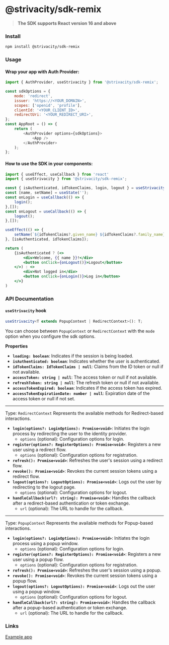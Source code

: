 # @strivacity/sdk-remix

> **The SDK supports React version 16 and above**

### Install

```bash
npm install @strivacity/sdk-remix
```

### Usage

#### Wrap your app with Auth Provider:

```js
import { AuthProvider, useStrivacity } from '@strivacity/sdk-remix';

const sdkOptions = {
	mode: 'redirect',
	issuer: 'https://<YOUR_DOMAIN>',
	scopes: ['openid', 'profile'],
	clientId: '<YOUR_CLIENT_ID>',
	redirectUri: '<YOUR_REDIRECT_URI>',
};
const AppRoot = () => {
	return (
		<AuthProvider options={sdkOptions}>
			<App />
		</AuthProvider>
	);
};
```

#### How to use the SDK in your components:

```jsx
import { useEffect, useCallback } from 'react'
import { useStrivacity } from '@strivacity/sdk-remix';

const { isAuthenticated, idTokenClaims, login, logout } = useStrivacity();
const [name, setName] = useState('');
const onLogin = useCallback(() => {
	login();
},[]);
const onLogout = useCallback(() => {
	logout();
},[]);

useEffect(() => {
	setName(`${idTokenClaims?.given_name} ${idTokenClaims?.family_name}`);
}, [isAuthenticated, idTokenClaims]);

return (
	{isAuthenticated ? (<>
		<div>Welcome, {{ name }}!</div>
		<button onClick={onLogout()}>Logout</button>
	</>) : <>
		<div>Not logged in</div>
		<button onClick={onLogin()}>Log in</button>
	</>}
)
```

### API Documentation

#### `useStrivacity` hook

```typescript
useStrivacity<T extends PopupContext | RedirectContext>(): T;
```

You can choose between `PopupContext` or `RedirectContext` with the `mode` option when you configure the sdk options.

**Properties**

- **`loading: boolean`**: Indicates if the session is being loaded.
- **`isAuthenticated: boolean`**: Indicates whether the user is authenticated.
- **`idTokenClaims: IdTokenClaims | null`**: Claims from the ID token or null if not available.
- **`accessToken: string | null`**: The access token or null if not available.
- **`refreshToken: string | null`**: The refresh token or null if not available.
- **`accessTokenExpired: boolean`**: Indicates if the access token has expired.
- **`accessTokenExpirationDate: number | null`**: Expiration date of the access token or null if not set.

---

Type: `RedirectContext`
Represents the available methods for Redirect-based interactions.

- **`login(options?: LoginOptions): Promise<void>`**: Initiates the login process by redirecting the user to the identity provider.
  - `options` (optional): Configuration options for login.
- **`register(options?: RegisterOptions): Promise<void>`**: Registers a new user using a redirect flow.
  - `options` (optional): Configuration options for registration.
- **`refresh(): Promise<void>`**: Refreshes the user's session using a redirect flow.
- **`revoke(): Promise<void>`**: Revokes the current session tokens using a redirect flow.
- **`logout(options?: LogoutOptions): Promise<void>`**: Logs out the user by redirecting to the logout page.
  - `options` (optional): Configuration options for logout.
- **`handleCallback(url?: string): Promise<void>`**: Handles the callback after a redirect-based authentication or token exchange.
  - `url` (optional): The URL to handle for the callback.

---

Type: `PopupContext`
Represents the available methods for Popup-based interactions.

- **`login(options?: LoginOptions): Promise<void>`**: Initiates the login process using a popup window.
  - `options` (optional): Configuration options for login.
- **`register(options?: RegisterOptions): Promise<void>`**: Registers a new user using a popup flow.
  - `options` (optional): Configuration options for registration.
- **`refresh(): Promise<void>`**: Refreshes the user's session using a popup.
- **`revoke(): Promise<void>`**: Revokes the current session tokens using a popup flow.
- **`logout(options?: LogoutOptions): Promise<void>`**: Logs out the user using a popup window.
  - `options` (optional): Configuration options for logout.
- **`handleCallback(url?: string): Promise<void>`**: Handles the callback after a popup-based authentication or token exchange.
  - `url` (optional): The URL to handle for the callback.

### Links

[Example app](https://github.com/Strivacity/sdk-js/tree/main/apps/remix)
